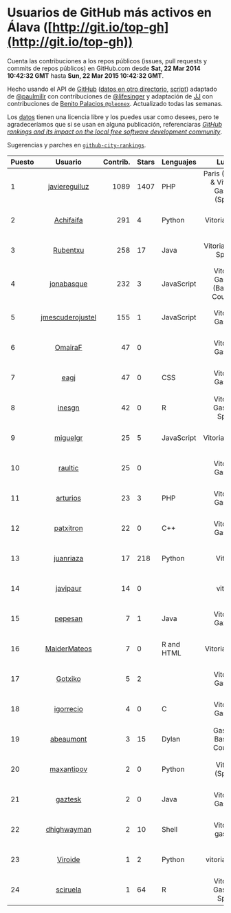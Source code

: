 # Usuarios de GitHub más activos en Álava ([http://git.io/top-gh](http://git.io/top-gh))



  Cuenta las contribuciones a los repos públicos (issues, pull requests y commits de repos públicos) en GitHub.com desde  **Sat, 22 Mar 2014 10:42:32 GMT** hasta **Sun, 22 Mar 2015 10:42:32 GMT**.

  Hecho usando el API de [GitHub](http://github.com) ([datos en otro directorio](https://github.com/JJ/top-github-users-data/tree/master/data), [script](https://github.com/JJ/top-github-users)) adaptado de [@paulmillr](https://github.com/paulmillr) con contribuciones de [@lifesinger](https://github.com/lifesinger) y adaptación de [JJ](http://jj.github.io) con contribuciones de [Benito Palacios `@pleonex`](http://github.com/pleonex). Actualizado todas las semanas.

  Los [datos](https://github.com/JJ/top-github-users-data/tree/master/data) tienen una licencia libre y los puedes usar como desees, pero te agradeceríamos que si se usan en alguna publicación, referenciaras [*GitHub rankings and its impact on the local free software development community*](https://thewinnower.com/papers/github-rankings-and-its-impact-on-the-local-free-software-development-community).

  Sugerencias y parches en [`github-city-rankings`](http://github.com/JJ/github-city-rankings).


| Puesto   |  Usuario  |Contrib.| Stars | Lenguajes   |      Lugar      |  Avatar  |
|----------|:---------:|-------:|-------|-------------|:---------------:|----------|
| 1 | [javiereguiluz](https://github.com/javiereguiluz) | 1089 | 1407 | PHP | Paris (France) & Vitoria-Gasteiz (Spain) | <img src='https://avatars0.githubusercontent.com/u/73419?v=3&s=64' width='64' height='64' title='Javier Eguiluz'> |
| 2 | [Achifaifa](https://github.com/Achifaifa) | 291 | 4 | Python | Vitoria, Spain | <img src='https://avatars1.githubusercontent.com/u/5968349?v=3&s=64' width='64' height='64' title='Yuri Numerov'> |
| 3 | [Rubentxu](https://github.com/Rubentxu) | 258 | 17 | Java | Vitoria (Alava, Spain) | <img src='https://avatars0.githubusercontent.com/u/604924?v=3&s=64' width='64' height='64' title='Ruben Dario'> |
| 4 | [jonabasque](https://github.com/jonabasque) | 232 | 3 | JavaScript | Vitoria-Gasteiz (Basque Country) | <img src='https://avatars3.githubusercontent.com/u/1707606?v=3&s=64' width='64' height='64' title='Jona'> |
| 5 | [jmescuderojustel](https://github.com/jmescuderojustel) | 155 | 1 | JavaScript | Vitoria-Gasteiz | <img src='https://avatars3.githubusercontent.com/u/4746474?v=3&s=64' width='64' height='64' title='Jesús María Escudero'> |
| 6 | [OmairaF](https://github.com/OmairaF) | 47 | 0 |  | Vitoria-Gasteiz | <img src='https://avatars2.githubusercontent.com/u/10741516?v=3&s=64' width='64' height='64' title='Omaira'> |
| 7 | [eagj](https://github.com/eagj) | 47 | 0 | CSS | Vitoria-Gasteiz | <img src='https://avatars0.githubusercontent.com/u/6786414?v=3&s=64' width='64' height='64' title='Enrique Alejandro García Jiménez'> |
| 8 | [inesgn](https://github.com/inesgn) | 42 | 0 | R | Vitoria-Gasteiz, Spain | <img src='https://avatars2.githubusercontent.com/u/7416721?v=3&s=64' width='64' height='64' title='Ines'> |
| 9 | [miguelgr](https://github.com/miguelgr) | 25 | 5 | JavaScript | Vitoria/Madrid | <img src='https://avatars3.githubusercontent.com/u/1484589?v=3&s=64' width='64' height='64' title='Miguel García'> |
| 10 | [raultic](https://github.com/raultic) | 25 | 0 |  | Vitoria-Gasteiz | <img src='https://avatars1.githubusercontent.com/u/9990426?v=3&s=64' width='64' height='64' title='Raúl Pérez'> |
| 11 | [arturios](https://github.com/arturios) | 23 | 3 | PHP | Vitoria-Gasteiz | <img src='https://avatars3.githubusercontent.com/u/1016176?v=3&s=64' width='64' height='64' title='Arturo Ríos'> |
| 12 | [patxitron](https://github.com/patxitron) | 22 | 0 | C++ | Vitoria-Gasteiz | <img src='https://avatars2.githubusercontent.com/u/6142948?v=3&s=64' width='64' height='64' title='Francisco José Lazur'> |
| 13 | [juanriaza](https://github.com/juanriaza) | 17 | 218 | Python | Vitoria | <img src='https://avatars2.githubusercontent.com/u/554079?v=3&s=64' width='64' height='64' title='Juan Riaza'> |
| 14 | [javipaur](https://github.com/javipaur) | 14 | 0 |  | vitoria | <img src='https://avatars1.githubusercontent.com/u/3490928?v=3&s=64' width='64' height='64' title='Javier Palacio'> |
| 15 | [pepesan](https://github.com/pepesan) | 7 | 1 | Java | Vitoria-Gazteiz | <img src='https://avatars2.githubusercontent.com/u/917451?v=3&s=64' width='64' height='64' title='David Vaquero'> |
| 16 | [MaiderMateos](https://github.com/MaiderMateos) | 7 | 0 | R and HTML | Vitoria, Spain | <img src='https://avatars1.githubusercontent.com/u/10981227?v=3&s=64' width='64' height='64' title='Maider Mateos'> |
| 17 | [Gotxiko](https://github.com/Gotxiko) | 5 | 2 |  | Vitoria-Gasteiz | <img src='https://avatars1.githubusercontent.com/u/416493?v=3&s=64' width='64' height='64' title='Gotzon'> |
| 18 | [igorrecio](https://github.com/igorrecio) | 4 | 0 | C | Vitoria-Gasteiz | <img src='https://avatars0.githubusercontent.com/u/5596152?v=3&s=64' width='64' height='64' title='Igor Recio'> |
| 19 | [abeaumont](https://github.com/abeaumont) | 3 | 15 | Dylan | Gasteiz, Basque Country | <img src='https://avatars3.githubusercontent.com/u/80059?v=3&s=64' width='64' height='64' title='Alfredo Beaumont'> |
| 20 | [maxantipov](https://github.com/maxantipov) | 2 | 0 | Python | Vitoria (Spain) | <img src='https://avatars0.githubusercontent.com/u/3696461?v=3&s=64' width='64' height='64' title='Maxim Antipov'> |
| 21 | [gaztesk](https://github.com/gaztesk) | 2 | 0 | Java | Vitoria-Gasteiz | <img src='https://avatars0.githubusercontent.com/u/2839170?v=3&s=64' width='64' height='64' title='gaztesk'> |
| 22 | [dhighwayman](https://github.com/dhighwayman) | 2 | 10 | Shell | Vitoria-gasteiz | <img src='https://avatars2.githubusercontent.com/u/72442?v=3&s=64' width='64' height='64' title='David Santamaria'> |
| 23 | [Viroide](https://github.com/Viroide) | 1 | 2 | Python | vitoria, spain | <img src='https://avatars3.githubusercontent.com/u/713362?v=3&s=64' width='64' height='64' title='Viroide'> |
| 24 | [sciruela](https://github.com/sciruela) | 1 | 64 | R | Vitoria-Gasteiz, Spain | <img src='https://avatars0.githubusercontent.com/u/685716?v=3&s=64' width='64' height='64' title='Sergio Ciruela'> |
